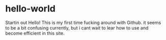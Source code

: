# hello-world
Startin out
Hello! This is my first time fucking around with Github. it seems to be a bit confusing currently, but i cant wait to lear how to use and become efficient in this site.
